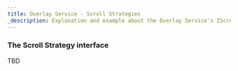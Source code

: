 ```yaml
---
title: Overlay Service - Scroll Strategies
_description: Explanation and example about the Overlay Service's IScrollStrategy interface and the classes that implement it.
---
```


### The Scroll Strategy interface
TBD